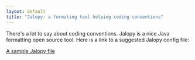 ```yaml
---
layout: default
title: "Jalopy: a formating tool helping coding conventions"
---
```


There's a lot to say about coding conventions. Jalopy is a nice Java formatting
open source tool. Here is a link to a suggested Jalopy config file:

[A sample Jalopy file](../../assets/resources/bootstragram-jalopy.xml)
